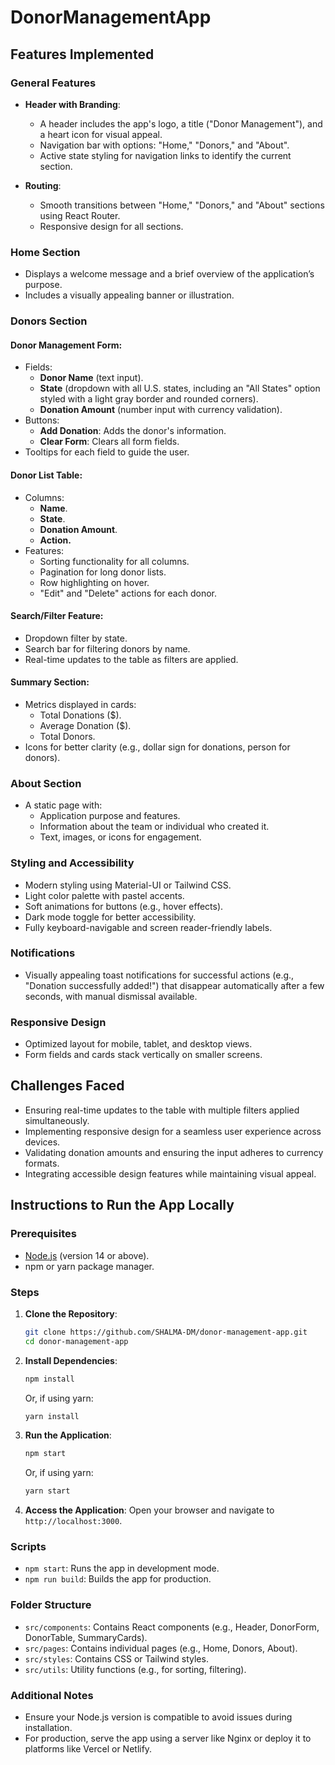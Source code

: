# DonorManagementApp

## Features Implemented

### General Features

- **Header with Branding**:

  - A header includes the app's logo, a title ("Donor Management"), and a heart icon for visual appeal.
  - Navigation bar with options: "Home," "Donors," and "About".
  - Active state styling for navigation links to identify the current section.

- **Routing**:

  - Smooth transitions between "Home," "Donors," and "About" sections using React Router.
  - Responsive design for all sections.

### Home Section

- Displays a welcome message and a brief overview of the application’s purpose.
- Includes a visually appealing banner or illustration.

### Donors Section

#### Donor Management Form:

- Fields:
  - **Donor Name** (text input).
  - **State** (dropdown with all U.S. states, including an "All States" option styled with a light gray border and rounded corners).
  - **Donation Amount** (number input with currency validation).
- Buttons:
  - **Add Donation**: Adds the donor's information.
  - **Clear Form**: Clears all form fields.
- Tooltips for each field to guide the user.

#### Donor List Table:

- Columns:
  - **Name**.
  - **State**.
  - **Donation Amount**.
  - **Action.**
- Features:
  - Sorting functionality for all columns.
  - Pagination for long donor lists.
  - Row highlighting on hover.
  - "Edit" and "Delete" actions for each donor.

#### Search/Filter Feature:

- Dropdown filter by state.
- Search bar for filtering donors by name.
- Real-time updates to the table as filters are applied.

#### Summary Section:

- Metrics displayed in cards:
  - Total Donations (\$).
  - Average Donation (\$).
  - Total Donors.
- Icons for better clarity (e.g., dollar sign for donations, person for donors).

### About Section

- A static page with:
  - Application purpose and features.
  - Information about the team or individual who created it.
  - Text, images, or icons for engagement.

### Styling and Accessibility

- Modern styling using Material-UI or Tailwind CSS.
- Light color palette with pastel accents.
- Soft animations for buttons (e.g., hover effects).
- Dark mode toggle for better accessibility.
- Fully keyboard-navigable and screen reader-friendly labels.

### Notifications

- Visually appealing toast notifications for successful actions (e.g., "Donation successfully added!") that disappear automatically after a few seconds, with manual dismissal available.

### Responsive Design

- Optimized layout for mobile, tablet, and desktop views.
- Form fields and cards stack vertically on smaller screens.

## Challenges Faced

- Ensuring real-time updates to the table with multiple filters applied simultaneously.
- Implementing responsive design for a seamless user experience across devices.
- Validating donation amounts and ensuring the input adheres to currency formats.
- Integrating accessible design features while maintaining visual appeal.

## Instructions to Run the App Locally

### Prerequisites

- [Node.js](https://nodejs.org/) (version 14 or above).
- npm or yarn package manager.

### Steps

1. **Clone the Repository**:

   ```bash
   git clone https://github.com/SHALMA-DM/donor-management-app.git
   cd donor-management-app
   ```

2. **Install Dependencies**:

   ```bash
   npm install
   ```

   Or, if using yarn:

   ```bash
   yarn install
   ```

3. **Run the Application**:

   ```bash
   npm start
   ```

   Or, if using yarn:

   ```bash
   yarn start
   ```

4. **Access the Application**: Open your browser and navigate to `http://localhost:3000`.

### Scripts

- `npm start`: Runs the app in development mode.
- `npm run build`: Builds the app for production.

### Folder Structure

- `src/components`: Contains React components (e.g., Header, DonorForm, DonorTable, SummaryCards).
- `src/pages`: Contains individual pages (e.g., Home, Donors, About).
- `src/styles`: Contains CSS or Tailwind styles.
- `src/utils`: Utility functions (e.g., for sorting, filtering).

### Additional Notes

- Ensure your Node.js version is compatible to avoid issues during installation.
- For production, serve the app using a server like Nginx or deploy it to platforms like Vercel or Netlify.

